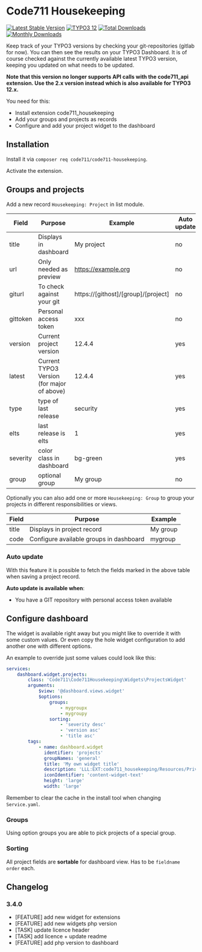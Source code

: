 # Code711 Housekeeping

[![Latest Stable Version](https://poser.pugx.org/code711/code711-housekeeping/v/stable.svg)](https://extensions.typo3.org/extension/code711_housekeeping/)
[![TYPO3 12](https://img.shields.io/badge/TYPO3-12-orange.svg)](https://get.typo3.org/version/12)
[![Total Downloads](https://poser.pugx.org/code711/code711-housekeeping/d/total.svg)](https://packagist.org/packages/code711/code711-housekeeping)
[![Monthly Downloads](https://poser.pugx.org/code711/code711-housekeeping/d/monthly)](https://packagist.org/packages/code711/code711-housekeeping)

Keep track of your TYPO3 versions by checking your git-repositories (gitlab for now). You can then see the results on your TYPO3 Dashboard. It is of course checked against the currently available latest TYPO3 version, keeping you updated on what needs to be updated.

**Note that this version no longer supports API calls with the code711_api extension. Use the 2.x version instead which 
is also available for TYPO3 12.x.**

You need for this:

* Install extension code711_housekeeping
* Add your groups and projects as records
* Configure and add your project widget to the dashboard

## Installation

Install it via `composer req code711/code711-housekeeping`.

Activate the extension.

## Groups and projects

Add a new record `Housekeeping: Project` in list module.

|  Field | Purpose                                    | Example             | Auto update |
|---|--------------------------------------------|---------------------|-------------|
|  title | Displays in dashboard                      | My project          | no          |
| url  | Only needed as preview                     | https://example.org | no          |
| giturl | To check against your git | https://[githost]/[group]/[project] | no |
| gittoken | Personal access token | xxx | no |
| version  | Current project version                    | 12.4.4             | yes         |
| latest | Current TYPO3 Version (for major of above) | 12.4.4             | yes         |
| type | type of last release                       | security            | yes         |
| elts | last release is elts                       | 1                   | yes         |
| severity | color class in dashboard                   | bg-green            | yes  |
| group | optional group                             | My group            | no |

Optionally you can also add one or more `Housekeeping: Group` to group your projects in different responsibilities or views.

| Field | Purpose                                 | Example  |
|-------|-----------------------------------------|----------|
| title | Displays in project record              | My group |
| code  | Configure available groups in dashboard | mygroup  |

### Auto update

With this feature it is possible to fetch the fields marked in the above table when saving a project record.

**Auto update is available when**:
* You have a GIT repository with personal access token available

## Configure dashboard

The widget is available right away but you might like to override it with some custom values.
Or even copy the hole widget configuration to add another one with different options.

An example to override just some values could look like this:

````yml
services:
    dashboard.widget.projects:
        class: 'Code711\Code711Housekeeping\Widgets\ProjectsWidget'
        arguments:
            $view: '@dashboard.views.widget'
            $options:
                groups:
                    - mygroupx
                    - mygroupy
                sorting:
                    - 'severity desc'
                    - 'version asc'
                    - 'title asc'
        tags:
            - name: dashboard.widget
              identifier: 'projects'
              groupNames: 'general'
              title: 'My own widget title'
              description: 'LLL:EXT:code711_housekeeping/Resources/Private/Language/locallang.xlf:widgets.projects.description'
              iconIdentifier: 'content-widget-text'
              height: 'large'
              width: 'large'
````
Remember to clear the cache in the install tool when changing `Service.yaml`.

### Groups
Using option groups you are able to pick projects of a special group.

### Sorting
All project fields are **sortable** for dashboard view. Has to be `fieldname order` each.

## Changelog

### 3.4.0
* [FEATURE] add new widget for extensions
* [FEATURE] add new widgets php version
* [TASK] update licence header
* [TASK] add licence + update readme
* [FEATURE] add php version to dashboard